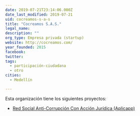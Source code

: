 ```yaml
---
date: 2019-07-21T23:14:06.000Z
date_last_modified: 2019-07-21
uid: cocreamos-s-a-s
title: "Cocreamos S.A.S."
legal_name: 
description: ""
org_type: Empresa privada (startup)
website: http://cocreamos.com/
year_founded: 2015
facebook: 
twitter: 
tags:
  - participación-ciudadana
  - otro
cities: 
  - Medellín

---
```


Esta organización tiene los siguientes proyectos:

- [Red Social Anti-Corrupción Con Acción Jurídica (Aplicapp)](/i/red-social-anti-corrupcion-con-accion-juridica-aplicapp.html)
